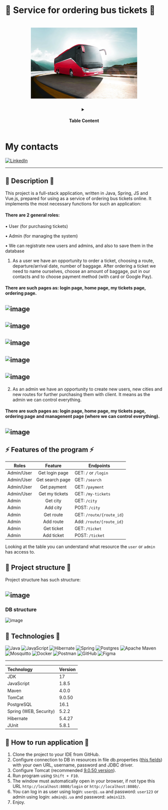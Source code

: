 # 🚌 Service for ordering bus tickets 🚌
<h1 align="center">
<img src="assets/bus-header.png" alt="Header" width="340"> <br>
</h1>
<details align="center">
  <summary> <h4> Table Content </h4>  </summary>
    <p align="center" style="color: #fa464f">
        • <a href="#-Description-" style="color: #a8b6c5">Description</a>
        • <a href="#-Features-of-the-program-" style="color: #a8b6c5">Features of the program</a> <br>
        • <a href="#-Project-structure-" style="color: #a8b6c5">Project Structure</a>
        • <a href="#-Technologies-" style="color: #a8b6c5">Technologies</a>
        • <a href="#-How-to-run-application-" style="color: #a8b6c5">How to run the application</a>
    </p>
</details>

# My contacts
[![LinkedIn](https://img.shields.io/badge/linkedin-%230077B5.svg?style=for-the-badge&logo=linkedin&logoColor=white)](https://www.linkedin.com/in/viktor-levitskyi-391447266/)


---

## 📕 Description 📕
This project is a full-stack application, written in Java, Spring, JS and Vue.js, prepared for using as a service of ordering bus tickets online. 
It implements the most necessary functions for such an application:

#### There are 2 general roles:

  • User (for purchasing tickets)

  • Admin (for managing the system)
  
  • We can registrate new users and admins, and also to save them in the database

1. As a user we have an opportunity to order a ticket, choosing a route, departure/arrival date, number of baggage. After ordering a ticket we need to name ourselves, choose an amount of baggage, put in our contacts and to choose payment method (with card or Google Pay).

#### There are such pages as: login page, home page, my tickets page, ordering page.

![image](https://github.com/viktor-levic/b9-route-ride-manager/assets/133751188/6d9b6abd-4c37-472b-af6d-6c01721bf807)   
------
![image](https://github.com/viktor-levic/b9-route-ride-manager/assets/133751188/85944bd1-c5b4-4cf6-89f9-580b7f4afbcd)
------
![image](https://github.com/viktor-levic/b9-route-ride-manager/assets/133751188/1a96b3ed-7a61-48f7-8e18-bf7bb0f26651)
------
![image](https://github.com/viktor-levic/b9-route-ride-manager/assets/133751188/822edef5-3c95-4f95-b544-c31934dc8546)
------
![image](https://github.com/viktor-levic/b9-route-ride-manager/assets/133751188/e1bc2269-0616-4491-851d-af6ca719e52b)
------

2. As an admin we have an opportunity to create new users, new cities and new routes for further purchasing them with client.
It means as the admin we can control everything.

#### There are such pages as: login page, home page, my tickets page, ordering page and managenent page (where we can control everything).

![image](https://github.com/viktor-levic/b9-route-ride-manager/assets/133751188/f7528fb0-f496-483a-b999-b7ca9c6313b2)
------


 
## ⚡ Features of the program ⚡

| Roles      |                    Feature                    | Endpoints                             |
|------------|:---------------------------------------------:|---------------------------------------|
| Admin/User |               Get login page                  | GET: `/` or `/login`                  |
| Admin/User |               Get search page                 | GET: `/search`                        |
| Admin/User |               Get payment                     | GET: `/payment`                       |
| Admin/User |               Get my tickets                  | GET: `/my-tickets`                    |
| Admin      |               Get city                        | GET: `/city`                          |
| Admin      |               Add city                        | POST: `/city`                         |
| Admin      |               Get route                       | GET: `/route/{route_id}`              |
| Admin      |               Add route                       | Add: `/route/{route_id}`              |
| Admin      |               Get ticket                      | GET: `/ticket`                        |
| Admin      |               Add ticket                      | POST: `/ticket`                       |


Looking at the table you can understand what resource the `user` or `admin` has access to.

## 🧱 Project structure 🧱
Project structure has such structure:

![image](https://github.com/viktor-levic/b9-route-ride-manager/assets/133751188/187ec77a-db5f-4c46-9494-9918e7132b93)
---

### DB structure
![image](https://github.com/viktor-levic/b9-route-ride-manager/assets/133751188/cdc0bf5c-5cc4-4bb8-8cb3-5e0030b4c821)


## 🤖 Technologies 🤖

![Java](https://img.shields.io/badge/java-%23ED8B00.svg?style=for-the-badge&logo=openjdk&logoColor=white)
![JavaScript](https://img.shields.io/badge/javascript-%23323330.svg?style=for-the-badge&logo=javascript&logoColor=%23F7DF1E)
![Hibernate](https://img.shields.io/badge/Hibernate-59666C?style=for-the-badge&logo=Hibernate&logoColor=white)
![Spring](https://img.shields.io/badge/spring-%236DB33F.svg?style=for-the-badge&logo=spring&logoColor=white)
![Postgres](https://img.shields.io/badge/postgres-%23316192.svg?style=for-the-badge&logo=postgresql&logoColor=white)
![Apache Maven](https://img.shields.io/badge/Apache%20Maven-C71A36?style=for-the-badge&logo=Apache%20Maven&logoColor=white)
![Mosquitto](https://img.shields.io/badge/mosquitto-%233C5280.svg?style=for-the-badge&logo=eclipsemosquitto&logoColor=white)
![Docker](https://img.shields.io/badge/docker-%230db7ed.svg?style=for-the-badge&logo=docker&logoColor=white)
![Postman](https://img.shields.io/badge/Postman-FF6C37?style=for-the-badge&logo=postman&logoColor=white)
![GitHub](https://img.shields.io/badge/github-%23121011.svg?style=for-the-badge&logo=github&logoColor=white)
![Figma](https://img.shields.io/badge/figma-%23F24E1E.svg?style=for-the-badge&logo=figma&logoColor=white)

---

| Technology             | Version |
|:-----------------------|:--------|
| JDK                    | 17      |
| JavaScript             | 1.8.5   |
| Maven                  | 4.0.0   |
| TomCat                 | 9.0.50  |
| PostgreSQL             | 16.1    |
| Spring (WEB, Security) | 5.2.2   |
| Hibernate              | 5.4.27  |
| JUnit                  | 5.8.1   |


## 🏃‍ How to run application 🏃
1. Clone the project to your IDE from GitHub.
2. Configure connection to DB in resources in file db.properties ([this fields](https://github.com/viktor-levic/b9-route-ride-manager/blob/main/src/main/src/main/resources/db.properties#L2)) with your own URL, username, password and JDBC driver.
3. Configure Tomcat (recommended [9.0.50 version](https://archive.apache.org/dist/tomcat/tomcat-9/v9.0.50/bin/)).
4. Run program using `Shift + F10`.
5. The window must automatically open in your browser, if not type this URL `http://localhost:8080/login` or `http://localhost:8080/`.
6. You can log in as user using login: `user@i.ua` and password: `user123` or admin using login: `admin@i.ua` and password: `admin123`.
7. Enjoy.
